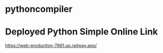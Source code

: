 # pythoncompiler

<h1> Deployed Python Simple Online Link </h1> 

https://web-production-7861.up.railway.app/
